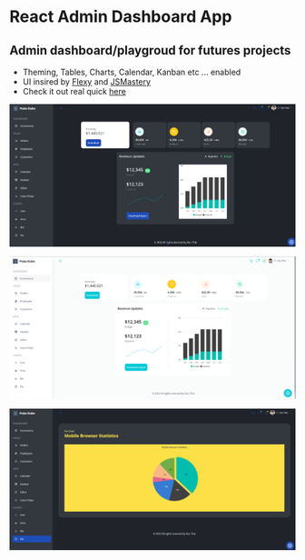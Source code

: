 # React Admin Dashboard App 

## Admin dashboard/playgroud for futures projects
* Theming, Tables, Charts, Calendar, Kanban etc ... enabled
* UI insired by [Flexy](https://www.wrappixel.com/templates/flexy-react-material-dashboard-admin/?ref=257&campaign=Flexy) and [JSMastery](https://github.com/adrianhajdin)
* Check it out real quick [here](https://iridescent-rabanadas-2d4038.netlify.app/)

![pic1](./src/data/dashboard2.png)

![pic2](./src/data/dashboard1.png)

![pic3](./src/data/dashboard3.png)
